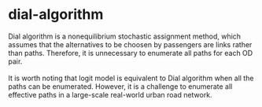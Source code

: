# dial-algorithm
Dial algorithm is a nonequilibrium stochastic assignment method, which assumes that the alternatives to be choosen by passengers are links rather than paths. Therefore, it is unnecessary to enumerate all paths for each OD pair.<br> 
<br> 
It is worth noting that logit model is equivalent to Dial algorithm when all the paths can be enumerated. However, it is a challenge to enumerate all effective paths in a large-scale real-world urban road network.<br> 
<br> 

 

